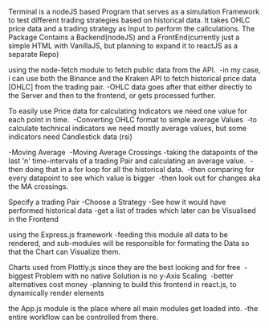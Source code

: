 ﻿Terminal is a nodeJS based Program that serves as a simulation Framework to test different trading strategies based on historical data.
It takes OHLC price data and a trading strategy as Input to perform the callculations.
The Package Contains a Backend(nodeJS) and a FrontEnd(currently just a simple HTML with VanillaJS, but planning to expand it to reactJS as a separate Repo)

using the node-fetch module to fetch public data from the API. 
-in my case, i can use both the Binance and the Kraken API to fetch historical price data [OHLC] from the trading pair.
-OHLC data goes after that either directly to the Server and then to the frontend, or gets processed further.

To easily use Price data for calculating Indicators we need one value for each point in time. 
-Converting OHLC format to simple average Values 
-to calculate technical indicators we need mostly average values, but some indicators need Candlestick data (rsi)

-Moving Average 
-Moving Average Crossings
-taking the datapoints of the last 'n' time-intervals of a trading Pair and calculating an average value. 
-then doing that in a for loop for all the historical data. 
-then comparing for every datapoint to see which value is bigger 
-then look out for changes aka the MA crossings. 

Specify a trading Pair
-Choose a Strategy
-See how it would have performed historical data
-get a list of trades which later can be Visualised in the Frontend

using the Express.js framework
-feeding this module all data to be rendered, and sub-modules will be responsible for formating the Data so that the Chart can Visualize them.

Charts used from Plottly.js since they are the best looking and for free 
-biggest Problem with no native Solution is no y-Axis Scaling 
-better alternatives cost money
-planning to build this frontend in react.js, to dynamically render elements

the App.js module is the place where all main modules get loaded into.
-the entire workflow can be controlled from there.
